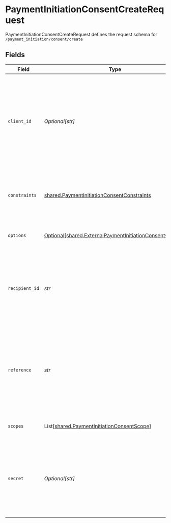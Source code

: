 # PaymentInitiationConsentCreateRequest

PaymentInitiationConsentCreateRequest defines the request schema for `/payment_initiation/consent/create`


## Fields

| Field                                                                                                                                            | Type                                                                                                                                             | Required                                                                                                                                         | Description                                                                                                                                      |
| ------------------------------------------------------------------------------------------------------------------------------------------------ | ------------------------------------------------------------------------------------------------------------------------------------------------ | ------------------------------------------------------------------------------------------------------------------------------------------------ | ------------------------------------------------------------------------------------------------------------------------------------------------ |
| `client_id`                                                                                                                                      | *Optional[str]*                                                                                                                                  | :heavy_minus_sign:                                                                                                                               | Your Plaid API `client_id`. The `client_id` is required and may be provided either in the `PLAID-CLIENT-ID` header or as part of a request body. |
| `constraints`                                                                                                                                    | [shared.PaymentInitiationConsentConstraints](../../models/shared/paymentinitiationconsentconstraints.md)                                         | :heavy_check_mark:                                                                                                                               | Limitations that will be applied to payments initiated using the payment consent.                                                                |
| `options`                                                                                                                                        | [Optional[shared.ExternalPaymentInitiationConsentOptions]](../../models/shared/externalpaymentinitiationconsentoptions.md)                       | :heavy_minus_sign:                                                                                                                               | Additional payment consent options                                                                                                               |
| `recipient_id`                                                                                                                                   | *str*                                                                                                                                            | :heavy_check_mark:                                                                                                                               | The ID of the recipient the payment consent is for. The created consent can be used to transfer funds to this recipient only.                    |
| `reference`                                                                                                                                      | *str*                                                                                                                                            | :heavy_check_mark:                                                                                                                               | A reference for the payment consent. This must be an alphanumeric string with at most 18 characters and must not contain any special characters. |
| `scopes`                                                                                                                                         | List[[shared.PaymentInitiationConsentScope](../../models/shared/paymentinitiationconsentscope.md)]                                               | :heavy_check_mark:                                                                                                                               | An array of payment consent scopes.                                                                                                              |
| `secret`                                                                                                                                         | *Optional[str]*                                                                                                                                  | :heavy_minus_sign:                                                                                                                               | Your Plaid API `secret`. The `secret` is required and may be provided either in the `PLAID-SECRET` header or as part of a request body.          |